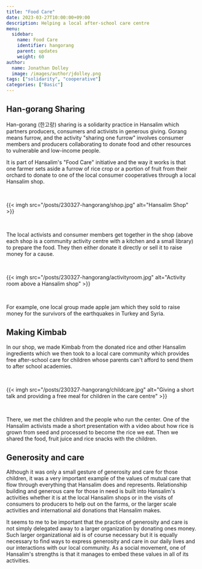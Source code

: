 ```yaml
---
title: "Food Care"
date: 2023-03-27T10:00:00+09:00
description: Helping a local after-school care centre
menu:
  sidebar:
    name: Food Care
    identifier: hangorang
    parent: updates
    weight: 60
author:
  name: Jonathan Dolley
  image: /images/author/jdolley.png
tags: ["solidarity", "cooperative"]
categories: ["Basic"]
---
```


## Han-gorang Sharing

Han-gorang (한고랑) sharing is a solidarity practice in Hansalim which partners producers, consumers and activists in generous giving.
Gorang means furrow, and the activity "sharing one furrow" involves consumer members and producers collaborating to donate food and other resources to vulnerable and low-income people.

It is part of Hansalim's "Food Care" initiative and the way it works is that one farmer sets aside a furrow of rice crop or a portion of fruit from their orchard to donate to one of the local consumer cooperatives through a local Hansalim shop.

<br />

{{< imgh src="/posts/230327-hangorang/shop.jpg" alt="Hansalim Shop" >}}

<br />

The local activists and consumer members get together in the shop (above each shop is a community activity centre with a kitchen and a small library) to prepare the food.
They then either donate it directly or sell it to raise money for a cause.

<br />

{{< imgh src="/posts/230327-hangorang/activityroom.jpg" alt="Activity room above a Hansalim shop" >}}

<br />

For example, one local group made apple jam which they sold to raise money for the survivors of the earthquakes in Turkey and Syria.

## Making Kimbab

In our shop, we made Kimbab from the donated rice and other Hansalim ingredients which we then took to a local care community which provides free after-school care for children whose parents can't afford to send them to after school academies.

<br />

{{< imgh src="/posts/230327-hangorang/childcare.jpg" alt="Giving a short talk and providing a free meal for children in the care centre" >}}

<br />

There, we met the children and the people who run the center.
One of the Hansalim activists made a short presentation with a video about how rice is grown from seed and processed to become the rice we eat.
Then we shared the food, fruit juice and rice snacks with the children.

## Generosity and care

Although it was only a small gesture of generosity and care for those children, it was a very important example of the values of mutual care that flow through everything that Hansalim does and represents.
Relationship building and generous care for those in need is built into Hansalim's activities whether it is at the local Hansalim shops or in the visits of consumers to producers to help out on the farms, or the larger scale activities and international aid donations that Hansalim makes.

It seems to me to be important that the practice of generosity and care is not simply delegated away to a larger organization by donating ones money.
Such larger organizational aid is of course necessary but it is equally necessary to find ways to express generosity and care in our daily lives and our interactions with our local community.
As a social movement, one of Hansalim's strengths is that it manages to embed these values in all of its activities.
